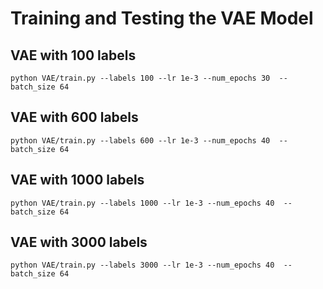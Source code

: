 # Training and Testing the VAE Model

## VAE with 100 labels

```python VAE/train.py --labels 100 --lr 1e-3 --num_epochs 30  --batch_size 64```

## VAE with 600 labels

```python VAE/train.py --labels 600 --lr 1e-3 --num_epochs 40  --batch_size 64```

## VAE with 1000 labels

```python VAE/train.py --labels 1000 --lr 1e-3 --num_epochs 40  --batch_size 64```

## VAE with 3000 labels

```python VAE/train.py --labels 3000 --lr 1e-3 --num_epochs 40  --batch_size 64```
